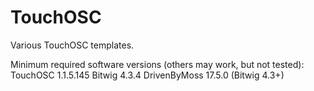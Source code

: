 # TouchOSC
 Various TouchOSC templates.
 
 Minimum required software versions (others may work, but not tested):
 TouchOSC 1.1.5.145
 Bitwig 4.3.4
 DrivenByMoss 17.5.0 (Bitwig 4.3+)